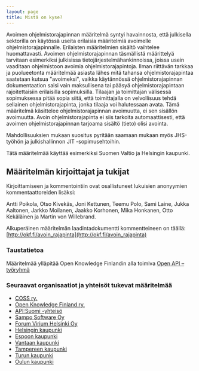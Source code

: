 ```yaml
---
layout: page
title: Mistä on kyse?
---
```


Avoimen ohjelmistorajapinnan määritelmä syntyi havainnosta, että julkisella sektorilla on käytössä useita erilaisia määritelmiä avoimelle ohjelmistorajapinnalle. Erilaisten määritelmien sisältö vaihtelee huomattavasti. Avoimen ohjelmistorajapinnan täsmällistä määrittelyä tarvitaan esimerkiksi julkisissa tietojärjestelmähankinnoissa, joissa usein vaaditaan ohjelmistoon avoimia ohjelmistorajapintoja. Ilman riittävän tarkkaa ja puolueetonta määritelmää asiasta lähes mitä tahansa ohjelmistorajapintaa saatetaan kutsua "avoimeksi", vaikka käytännössä ohjelmistorajapinnan dokumentaation saisi vain maksullisena tai pääsyä ohjelmistorajapintaan rajoitettaisiin erilaisilla sopimuksilla. Tilaajan ja toimittajan välisessä sopimuksessa pitää sopia siitä, että toimittajalla on velvollisuus tehdä sellainen ohjelmistorajapinta, jonka tilaaja voi halutessaan avata. Tämä määritelmä käsittelee ohjelmistorajapinnan avoimuutta, ei sen sisällön avoimuutta. Avoin ohjelmistorajapinta ei siis tarkoita automaattisesti, että avoimen ohjelmistorajapinnan tarjoama sisältö (tieto) olisi avointa.

Mahdollisuuksien mukaan suositus pyritään saamaan mukaan myös JHS-työhön ja julkishallinnon JIT -sopimusehtoihin.

Tätä määritelmää käyttää esimerkiksi Suomen Valtio ja Helsingin kaupunki.


## Määritelmän kirjoittajat ja tukijat

Kirjoittamiseen ja kommentointiin ovat osallistuneet
lukuisien anonyymien kommentaattoreiden lisäksi:

Antti Poikola, Otso Kivekäs, Joni Kettunen, Teemu Polo, Sami Laine, Jukka Aaltonen, Jarkko Moilanen, Jaakko Korhonen, Mika Honkanen, Otto Kekäläinen ja Martin von Willebrand.

Alkuperäinen määritelmän laadintadokumentti kommentteineen on täällä: [http://okf.fi/avoin_rajapinta](http://okf.fi/avoin_rajapinta)

### Taustatietoa
Määritelmää ylläpitää Open Knowledge Finlandin alla toimiva [Open API –työryhmä](http://fi.okfn.org/wg/open-api/)


### Seuraavat organisaatiot ja yhteisöt tukevat määritelmää

- [COSS ry.](http://coss.fi/)
- [Open Knowledge Finland ry.](http://fi.okfn.org/)
- [API:Suomi -yhteisö](http://apisuomi.fi/)
- [Sampo Software Oy](http://samposoftware.com/)
- [Forum Virium Helsinki Oy](http://www.forumvirium.fi/)
- [Helsingin kaupunki](http://www.hel.fi/)
- [Espoon kaupunki](http://www.espoo.fi)
- [Vantaan kaupunki](http://www.vantaa.fi)
- [Tampereen kaupunki](http://www.tampere.fi)
- [Turun kaupunki](http://www.turku.fi)
- [Oulun kaupunki](http://www.oulu.fi)
